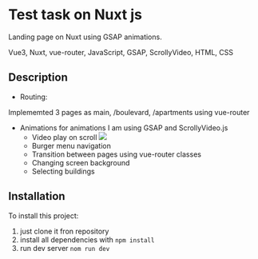 # Test task on Nuxt js
Landing page on Nuxt using GSAP animations.

Vue3, Nuxt, vue-router, JavaScript, GSAP, ScrollyVideo, HTML, CSS

## Description

- Routing:

 Implememted 3 pages as main, /boulevard, /apartments using vue-router

 - Animations
 for animations I am using GSAP and ScrollyVideo.js
    - Video play on scroll
    ![](https://github.com/ksmatievskaya/ax-test/blob/main/static/videoScroll.gif)
    - Burger menu navigation
    - Transition between pages using vue-router classes
    - Changing screen background
    - Selecting buildings

## Installation
To install this project: 
1. just clone it fron repository
2. install all dependencies with ``` npm install ```
3. run dev server ``` nom run dev ```

